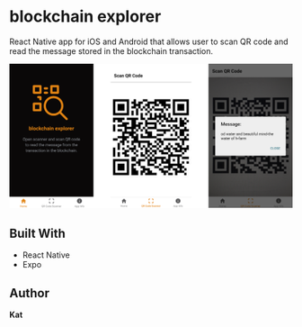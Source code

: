 # blockchain explorer

React Native app for iOS and Android that allows user to scan QR code and read the message stored in the blockchain transaction.

![Landing page](/assets/images/blockchain.png?raw=true)

## Built With

-   React Native
-   Expo

## Author

**Kat**
